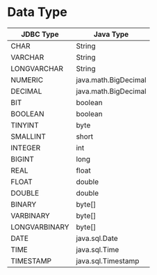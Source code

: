# Data Type

| JDBC Type     | Java Type            |
| ------------- | -------------------- |
| CHAR          | String               |
| VARCHAR       | String               |
| LONGVARCHAR   | String               |
| NUMERIC       | java.math.BigDecimal |
| DECIMAL       | java.math.BigDecimal |
| BIT           | boolean              |
| BOOLEAN       | boolean              |
| TINYINT       | byte                 |
| SMALLINT      | short                |
| INTEGER       | int                  |
| BIGINT        | long                 |
| REAL          | float                |
| FLOAT         | double               |
| DOUBLE        | double               |
| BINARY        | byte[]               |
| VARBINARY     | byte[]               |
| LONGVARBINARY | byte[]               |
| DATE          | java.sql.Date        |
| TIME          | java.sql.Time        |
| TIMESTAMP     | java.sql.Timestamp   |

